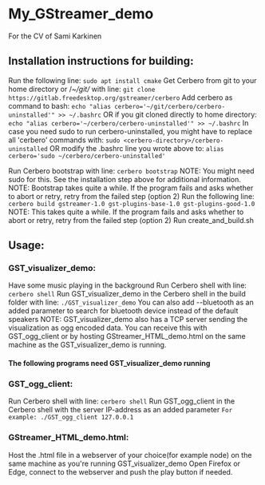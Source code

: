 # My_GStreamer_demo
For the CV of Sami Karkinen


## Installation instructions for building:
Run the following line:
```sudo apt install cmake```
Get Cerbero from git to your home directory or /*~/git/* with line:
```git clone https://gitlab.freedesktop.org/gstreamer/cerbero```
Add cerbero as command to bash:
```echo "alias cerbero='~/git/cerbero/cerbero-uninstalled'" >> ~/.bashrc```
    OR if you git cloned directly to home directory:
```echo "alias cerbero='~/cerbero/cerbero-uninstalled'" >> ~/.bashrc```
    In case you need sudo to run cerbero-uninstalled, you might have to replace all 'cerbero' commands with:
```sudo <cerbero-directory>/cerbero-uninstalled```
    OR modify the .bashrc line you wrote above to:
```alias cerbero='sudo ~/cerbero/cerbero-uninstalled'```

Run Cerbero bootstrap with line:
```cerbero bootstrap```
    NOTE: You might need sudo for this. See the installation step above for additional information.
    NOTE: Bootstrap takes quite a while. If the program fails and asks whether to abort or retry, retry from the failed step
    (option 2)
Run the following line:
```cerbero build gstreamer-1.0 gst-plugins-base-1.0 gst-plugins-good-1.0```
    NOTE: This takes quite a while. If the program fails and asks whether to abort or retry, retry from the failed step
    (option 2)
Run create_and_build.sh


## Usage:
### GST_visualizer_demo:
Have some music playing in the background
Run Cerbero shell with line:
```cerbero shell```
Run GST_visualizer_demo in the Cerbero shell in the build folder with line:
```./GST_visualizer_demo```
    You can also add --bluetooth as an added parameter to search for bluetooth device instead of the default speakers
    NOTE: GST_visualizer_demo also has a TCP server sending the visualization as ogg encoded data. You can receive this with
    GST_ogg_client or by hosting GStreamer_HTML_demo.html on the same machine as the GST_visualizer_demo is running.


#### The following programs need GST_visualizer_demo running

### GST_ogg_client:
Run Cerbero shell with line:
```cerbero shell```
Run GST_ogg_client in the Cerbero shell with the server IP-address as an added parameter
```For example: ./GST_ogg_client 127.0.0.1```

### GStreamer_HTML_demo.html:
Host the .html file in a webserver of your choice(for example node) on the same machine as you're running GST_visualizer_demo Open Firefox or Edge, connect to the webserver and push the play button if needed.
